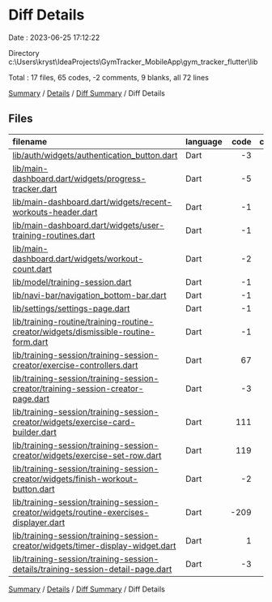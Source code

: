 # Diff Details

Date : 2023-06-25 17:12:22

Directory c:\\Users\\kryst\\IdeaProjects\\GymTracker_MobileApp\\gym_tracker_flutter\\lib

Total : 17 files,  65 codes, -2 comments, 9 blanks, all 72 lines

[Summary](results.md) / [Details](details.md) / [Diff Summary](diff.md) / Diff Details

## Files
| filename | language | code | comment | blank | total |
| :--- | :--- | ---: | ---: | ---: | ---: |
| [lib/auth/widgets/authentication_button.dart](/lib/auth/widgets/authentication_button.dart) | Dart | -3 | -1 | -1 | -5 |
| [lib/main-dashboard.dart/widgets/progress-tracker.dart](/lib/main-dashboard.dart/widgets/progress-tracker.dart) | Dart | -5 | 0 | 0 | -5 |
| [lib/main-dashboard.dart/widgets/recent-workouts-header.dart](/lib/main-dashboard.dart/widgets/recent-workouts-header.dart) | Dart | -1 | 0 | 0 | -1 |
| [lib/main-dashboard.dart/widgets/user-training-routines.dart](/lib/main-dashboard.dart/widgets/user-training-routines.dart) | Dart | -1 | 0 | 0 | -1 |
| [lib/main-dashboard.dart/widgets/workout-count.dart](/lib/main-dashboard.dart/widgets/workout-count.dart) | Dart | -2 | 0 | 0 | -2 |
| [lib/model/training-session.dart](/lib/model/training-session.dart) | Dart | -1 | -1 | -1 | -3 |
| [lib/navi-bar/navigation_bottom-bar.dart](/lib/navi-bar/navigation_bottom-bar.dart) | Dart | -1 | 0 | 0 | -1 |
| [lib/settings/settings-page.dart](/lib/settings/settings-page.dart) | Dart | -1 | 0 | 0 | -1 |
| [lib/training-routine/training-routine-creator/widgets/dismissible-routine-form.dart](/lib/training-routine/training-routine-creator/widgets/dismissible-routine-form.dart) | Dart | -1 | 0 | -1 | -2 |
| [lib/training-session/training-session-creator/exercise-controllers.dart](/lib/training-session/training-session-creator/exercise-controllers.dart) | Dart | 67 | 0 | 11 | 78 |
| [lib/training-session/training-session-creator/training-session-creator-page.dart](/lib/training-session/training-session-creator/training-session-creator-page.dart) | Dart | -3 | 0 | 0 | -3 |
| [lib/training-session/training-session-creator/widgets/exercise-card-builder.dart](/lib/training-session/training-session-creator/widgets/exercise-card-builder.dart) | Dart | 111 | 0 | 9 | 120 |
| [lib/training-session/training-session-creator/widgets/exercise-set-row.dart](/lib/training-session/training-session-creator/widgets/exercise-set-row.dart) | Dart | 119 | 0 | 8 | 127 |
| [lib/training-session/training-session-creator/widgets/finish-workout-button.dart](/lib/training-session/training-session-creator/widgets/finish-workout-button.dart) | Dart | -2 | 0 | -1 | -3 |
| [lib/training-session/training-session-creator/widgets/routine-exercises-displayer.dart](/lib/training-session/training-session-creator/widgets/routine-exercises-displayer.dart) | Dart | -209 | 0 | -14 | -223 |
| [lib/training-session/training-session-creator/widgets/timer-display-widget.dart](/lib/training-session/training-session-creator/widgets/timer-display-widget.dart) | Dart | 1 | 0 | 0 | 1 |
| [lib/training-session/training-session-details/training-session-detail-page.dart](/lib/training-session/training-session-details/training-session-detail-page.dart) | Dart | -3 | 0 | -1 | -4 |

[Summary](results.md) / [Details](details.md) / [Diff Summary](diff.md) / Diff Details